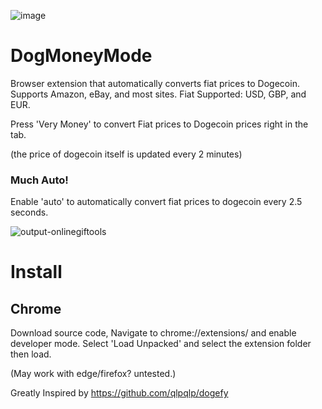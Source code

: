 ![image](https://github.com/mstauber/DogMoneyMode/assets/2897796/f932a886-7b03-4448-adaa-8beb074b79f7)

# DogMoneyMode
Browser extension that automatically converts fiat prices to Dogecoin. Supports Amazon, eBay, and most sites. Fiat Supported: USD, GBP, and EUR.

Press 'Very Money' to convert Fiat prices to Dogecoin prices right in the tab.

(the price of dogecoin itself is updated every 2 minutes)

### Much Auto!
Enable 'auto' to automatically convert fiat prices to dogecoin every 2.5 seconds.

![output-onlinegiftools](https://github.com/mstauber/DogMoneyMode/assets/2897796/4907b0f4-ba41-455a-9144-0f5ce61da743)


# Install

## Chrome
Download source code, Navigate to chrome://extensions/ and enable developer mode. Select 'Load Unpacked' and select the extension folder then load.

(May work with edge/firefox? untested.) 

Greatly Inspired by https://github.com/qlpqlp/dogefy
